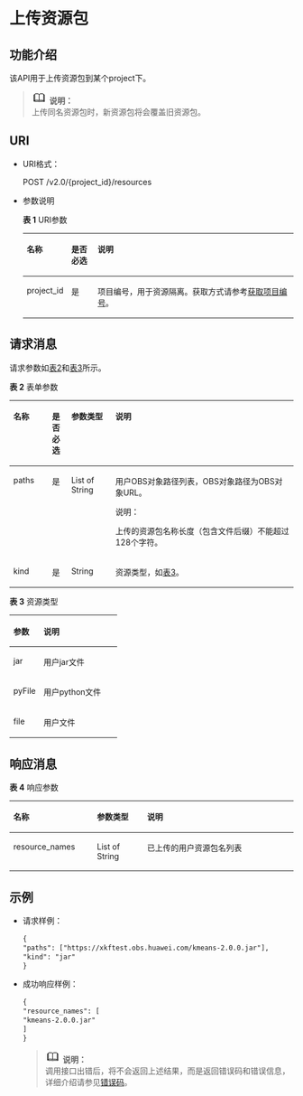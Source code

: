 # 上传资源包<a name="dli_02_0130"></a>

## 功能介绍<a name="zh-cn_topic_0103345069_zh-cn_topic_0102902530_s1f0e4fd3d502405199f36f78e68721aa"></a>

该API用于上传资源包到某个project下。

>![](public_sys-resources/icon-note.gif) **说明：**   
>上传同名资源包时，新资源包将会覆盖旧资源包。  

## URI<a name="zh-cn_topic_0103345069_zh-cn_topic_0102902530_s9e1b8ec5b57c422a942b19835da7d66e"></a>

-   URI格式：

    POST /v2.0/\{project\_id\}/resources

-   参数说明

    **表 1**  URI参数

    <a name="zh-cn_topic_0103345069_zh-cn_topic_0102902530_zh-cn_topic_0069077803_table60779388"></a>
    <table><thead align="left"><tr id="zh-cn_topic_0103345069_zh-cn_topic_0102902530_zh-cn_topic_0069077803_row61411666"><th class="cellrowborder" valign="top" width="12%" id="mcps1.2.4.1.1"><p id="zh-cn_topic_0103345069_zh-cn_topic_0102902530_a420a62a594f9410eaea229ffc8037a61"><a name="zh-cn_topic_0103345069_zh-cn_topic_0102902530_a420a62a594f9410eaea229ffc8037a61"></a><a name="zh-cn_topic_0103345069_zh-cn_topic_0102902530_a420a62a594f9410eaea229ffc8037a61"></a>名称</p>
    </th>
    <th class="cellrowborder" valign="top" width="10%" id="mcps1.2.4.1.2"><p id="zh-cn_topic_0103345069_zh-cn_topic_0102902530_zh-cn_topic_0069077803_p873025824211"><a name="zh-cn_topic_0103345069_zh-cn_topic_0102902530_zh-cn_topic_0069077803_p873025824211"></a><a name="zh-cn_topic_0103345069_zh-cn_topic_0102902530_zh-cn_topic_0069077803_p873025824211"></a>是否必选</p>
    </th>
    <th class="cellrowborder" valign="top" width="78%" id="mcps1.2.4.1.3"><p id="zh-cn_topic_0103345069_zh-cn_topic_0102902530_a692d3cd97b464aed90ba6d841900a4a5"><a name="zh-cn_topic_0103345069_zh-cn_topic_0102902530_a692d3cd97b464aed90ba6d841900a4a5"></a><a name="zh-cn_topic_0103345069_zh-cn_topic_0102902530_a692d3cd97b464aed90ba6d841900a4a5"></a>说明</p>
    </th>
    </tr>
    </thead>
    <tbody><tr id="zh-cn_topic_0103345069_zh-cn_topic_0102902530_zh-cn_topic_0069077803_row48589216"><td class="cellrowborder" valign="top" width="12%" headers="mcps1.2.4.1.1 "><p id="zh-cn_topic_0103345069_zh-cn_topic_0102902530_zh-cn_topic_0069077803_p43412436"><a name="zh-cn_topic_0103345069_zh-cn_topic_0102902530_zh-cn_topic_0069077803_p43412436"></a><a name="zh-cn_topic_0103345069_zh-cn_topic_0102902530_zh-cn_topic_0069077803_p43412436"></a>project_id</p>
    </td>
    <td class="cellrowborder" valign="top" width="10%" headers="mcps1.2.4.1.2 "><p id="zh-cn_topic_0103345069_zh-cn_topic_0102902530_zh-cn_topic_0069077803_p26746391"><a name="zh-cn_topic_0103345069_zh-cn_topic_0102902530_zh-cn_topic_0069077803_p26746391"></a><a name="zh-cn_topic_0103345069_zh-cn_topic_0102902530_zh-cn_topic_0069077803_p26746391"></a>是</p>
    </td>
    <td class="cellrowborder" valign="top" width="78%" headers="mcps1.2.4.1.3 "><p id="zh-cn_topic_0103345069_zh-cn_topic_0102902530_zh-cn_topic_0069077803_p18974100"><a name="zh-cn_topic_0103345069_zh-cn_topic_0102902530_zh-cn_topic_0069077803_p18974100"></a><a name="zh-cn_topic_0103345069_zh-cn_topic_0102902530_zh-cn_topic_0069077803_p18974100"></a>项目编号，用于资源隔离。获取方式请参考<a href="获取项目编号.md">获取项目编号</a>。</p>
    </td>
    </tr>
    </tbody>
    </table>


## 请求消息<a name="zh-cn_topic_0103345069_zh-cn_topic_0102902530_section20458182103"></a>

请求参数如[表2](#zh-cn_topic_0103345069_table15652850161319)和[表3](#zh-cn_topic_0103345069_table399612265336)所示。

**表 2**  表单参数

<a name="zh-cn_topic_0103345069_table15652850161319"></a>
<table><thead align="left"><tr id="zh-cn_topic_0103345069_row14655150181315"><th class="cellrowborder" valign="top" width="13.567058366514518%" id="mcps1.2.5.1.1"><p id="zh-cn_topic_0103345069_p19655165018138"><a name="zh-cn_topic_0103345069_p19655165018138"></a><a name="zh-cn_topic_0103345069_p19655165018138"></a>名称</p>
</th>
<th class="cellrowborder" valign="top" width="6.798096532970768%" id="mcps1.2.5.1.2"><p id="zh-cn_topic_0103345069_p12656115010136"><a name="zh-cn_topic_0103345069_p12656115010136"></a><a name="zh-cn_topic_0103345069_p12656115010136"></a>是否必选</p>
</th>
<th class="cellrowborder" valign="top" width="15.53850636107604%" id="mcps1.2.5.1.3"><p id="zh-cn_topic_0103345069_p76571350131316"><a name="zh-cn_topic_0103345069_p76571350131316"></a><a name="zh-cn_topic_0103345069_p76571350131316"></a>参数类型</p>
</th>
<th class="cellrowborder" valign="top" width="64.09633873943868%" id="mcps1.2.5.1.4"><p id="zh-cn_topic_0103345069_p1165735061311"><a name="zh-cn_topic_0103345069_p1165735061311"></a><a name="zh-cn_topic_0103345069_p1165735061311"></a>说明</p>
</th>
</tr>
</thead>
<tbody><tr id="zh-cn_topic_0103345069_row163311005113"><td class="cellrowborder" valign="top" width="13.567058366514518%" headers="mcps1.2.5.1.1 "><p id="zh-cn_topic_0103345069_p12331150116"><a name="zh-cn_topic_0103345069_p12331150116"></a><a name="zh-cn_topic_0103345069_p12331150116"></a>paths</p>
</td>
<td class="cellrowborder" valign="top" width="6.798096532970768%" headers="mcps1.2.5.1.2 "><p id="zh-cn_topic_0103345069_p53321202013"><a name="zh-cn_topic_0103345069_p53321202013"></a><a name="zh-cn_topic_0103345069_p53321202013"></a>是</p>
</td>
<td class="cellrowborder" valign="top" width="15.53850636107604%" headers="mcps1.2.5.1.3 "><p id="zh-cn_topic_0103345069_p123324013118"><a name="zh-cn_topic_0103345069_p123324013118"></a><a name="zh-cn_topic_0103345069_p123324013118"></a>List of String</p>
</td>
<td class="cellrowborder" valign="top" width="64.09633873943868%" headers="mcps1.2.5.1.4 "><p id="p14581930133417"><a name="p14581930133417"></a><a name="p14581930133417"></a>用户OBS对象路径列表，OBS对象路径为OBS对象URL。</p>
<div class="note" id="note1083913410349"><a name="note1083913410349"></a><a name="note1083913410349"></a><span class="notetitle"> 说明： </span><div class="notebody"><p id="p20841134133413"><a name="p20841134133413"></a><a name="p20841134133413"></a>上传的资源包名称长度（包含文件后缀）不能超过128个字符。</p>
</div></div>
</td>
</tr>
<tr id="zh-cn_topic_0103345069_row8188511245"><td class="cellrowborder" valign="top" width="13.567058366514518%" headers="mcps1.2.5.1.1 "><p id="zh-cn_topic_0103345069_p14188710411"><a name="zh-cn_topic_0103345069_p14188710411"></a><a name="zh-cn_topic_0103345069_p14188710411"></a>kind</p>
</td>
<td class="cellrowborder" valign="top" width="6.798096532970768%" headers="mcps1.2.5.1.2 "><p id="zh-cn_topic_0103345069_p171880114414"><a name="zh-cn_topic_0103345069_p171880114414"></a><a name="zh-cn_topic_0103345069_p171880114414"></a>是</p>
</td>
<td class="cellrowborder" valign="top" width="15.53850636107604%" headers="mcps1.2.5.1.3 "><p id="zh-cn_topic_0103345069_p12188811343"><a name="zh-cn_topic_0103345069_p12188811343"></a><a name="zh-cn_topic_0103345069_p12188811343"></a>String</p>
</td>
<td class="cellrowborder" valign="top" width="64.09633873943868%" headers="mcps1.2.5.1.4 "><p id="zh-cn_topic_0103345069_p0188191542"><a name="zh-cn_topic_0103345069_p0188191542"></a><a name="zh-cn_topic_0103345069_p0188191542"></a>资源类型，如<a href="#zh-cn_topic_0103345069_table399612265336">表3</a>。</p>
</td>
</tr>
</tbody>
</table>

**表 3**  资源类型

<a name="zh-cn_topic_0103345069_table399612265336"></a>
<table><thead align="left"><tr id="zh-cn_topic_0103345069_row7997526203318"><th class="cellrowborder" valign="top" width="28.000000000000004%" id="mcps1.2.3.1.1"><p id="zh-cn_topic_0103345069_p799752614334"><a name="zh-cn_topic_0103345069_p799752614334"></a><a name="zh-cn_topic_0103345069_p799752614334"></a>参数</p>
</th>
<th class="cellrowborder" valign="top" width="72%" id="mcps1.2.3.1.2"><p id="zh-cn_topic_0103345069_p3997142610332"><a name="zh-cn_topic_0103345069_p3997142610332"></a><a name="zh-cn_topic_0103345069_p3997142610332"></a>说明</p>
</th>
</tr>
</thead>
<tbody><tr id="zh-cn_topic_0103345069_row1499782619333"><td class="cellrowborder" valign="top" width="28.000000000000004%" headers="mcps1.2.3.1.1 "><p id="zh-cn_topic_0103345069_p1199718260334"><a name="zh-cn_topic_0103345069_p1199718260334"></a><a name="zh-cn_topic_0103345069_p1199718260334"></a>jar</p>
</td>
<td class="cellrowborder" valign="top" width="72%" headers="mcps1.2.3.1.2 "><p id="zh-cn_topic_0103345069_p6997172615334"><a name="zh-cn_topic_0103345069_p6997172615334"></a><a name="zh-cn_topic_0103345069_p6997172615334"></a>用户jar文件</p>
</td>
</tr>
<tr id="zh-cn_topic_0103345069_row5997132613314"><td class="cellrowborder" valign="top" width="28.000000000000004%" headers="mcps1.2.3.1.1 "><p id="zh-cn_topic_0103345069_p11997326103318"><a name="zh-cn_topic_0103345069_p11997326103318"></a><a name="zh-cn_topic_0103345069_p11997326103318"></a>pyFile</p>
</td>
<td class="cellrowborder" valign="top" width="72%" headers="mcps1.2.3.1.2 "><p id="zh-cn_topic_0103345069_p18997182663319"><a name="zh-cn_topic_0103345069_p18997182663319"></a><a name="zh-cn_topic_0103345069_p18997182663319"></a>用户python文件</p>
</td>
</tr>
<tr id="zh-cn_topic_0103345069_row6571522163414"><td class="cellrowborder" valign="top" width="28.000000000000004%" headers="mcps1.2.3.1.1 "><p id="zh-cn_topic_0103345069_p1577228344"><a name="zh-cn_topic_0103345069_p1577228344"></a><a name="zh-cn_topic_0103345069_p1577228344"></a>file</p>
</td>
<td class="cellrowborder" valign="top" width="72%" headers="mcps1.2.3.1.2 "><p id="zh-cn_topic_0103345069_p257132215341"><a name="zh-cn_topic_0103345069_p257132215341"></a><a name="zh-cn_topic_0103345069_p257132215341"></a>用户文件</p>
</td>
</tr>
</tbody>
</table>

## 响应消息<a name="zh-cn_topic_0103345069_zh-cn_topic_0102902530_sd1ecb66580054b2ea403be8b2272a2c7"></a>

**表 4**  响应参数

<a name="zh-cn_topic_0103345069_zh-cn_topic_0102902530_zh-cn_topic_0069077927_table56638444"></a>
<table><thead align="left"><tr id="zh-cn_topic_0103345069_zh-cn_topic_0102902530_zh-cn_topic_0069077927_row48911609"><th class="cellrowborder" valign="top" width="29.409999999999997%" id="mcps1.2.4.1.1"><p id="zh-cn_topic_0103345069_zh-cn_topic_0102902530_ae076f6b3f1bf463b9cc087fc566253d5"><a name="zh-cn_topic_0103345069_zh-cn_topic_0102902530_ae076f6b3f1bf463b9cc087fc566253d5"></a><a name="zh-cn_topic_0103345069_zh-cn_topic_0102902530_ae076f6b3f1bf463b9cc087fc566253d5"></a>名称</p>
</th>
<th class="cellrowborder" valign="top" width="17.65%" id="mcps1.2.4.1.2"><p id="zh-cn_topic_0103345069_zh-cn_topic_0102902530_a59685f4525af4d82a623288ff8ccb0f4"><a name="zh-cn_topic_0103345069_zh-cn_topic_0102902530_a59685f4525af4d82a623288ff8ccb0f4"></a><a name="zh-cn_topic_0103345069_zh-cn_topic_0102902530_a59685f4525af4d82a623288ff8ccb0f4"></a>参数类型</p>
</th>
<th class="cellrowborder" valign="top" width="52.94%" id="mcps1.2.4.1.3"><p id="zh-cn_topic_0103345069_zh-cn_topic_0102902530_zh-cn_topic_0069077927_p632718127368"><a name="zh-cn_topic_0103345069_zh-cn_topic_0102902530_zh-cn_topic_0069077927_p632718127368"></a><a name="zh-cn_topic_0103345069_zh-cn_topic_0102902530_zh-cn_topic_0069077927_p632718127368"></a>说明</p>
</th>
</tr>
</thead>
<tbody><tr id="zh-cn_topic_0103345069_zh-cn_topic_0102902530_row1458133461718"><td class="cellrowborder" valign="top" width="29.409999999999997%" headers="mcps1.2.4.1.1 "><p id="zh-cn_topic_0103345069_zh-cn_topic_0102902530_p5951203216223"><a name="zh-cn_topic_0103345069_zh-cn_topic_0102902530_p5951203216223"></a><a name="zh-cn_topic_0103345069_zh-cn_topic_0102902530_p5951203216223"></a>resource_names</p>
</td>
<td class="cellrowborder" valign="top" width="17.65%" headers="mcps1.2.4.1.2 "><p id="zh-cn_topic_0103345069_zh-cn_topic_0102902530_p395113217222"><a name="zh-cn_topic_0103345069_zh-cn_topic_0102902530_p395113217222"></a><a name="zh-cn_topic_0103345069_zh-cn_topic_0102902530_p395113217222"></a>List of String</p>
</td>
<td class="cellrowborder" valign="top" width="52.94%" headers="mcps1.2.4.1.3 "><p id="zh-cn_topic_0103345069_zh-cn_topic_0102902530_p19527326229"><a name="zh-cn_topic_0103345069_zh-cn_topic_0102902530_p19527326229"></a><a name="zh-cn_topic_0103345069_zh-cn_topic_0102902530_p19527326229"></a>已上传的用户资源包名列表</p>
</td>
</tr>
</tbody>
</table>

## 示例<a name="zh-cn_topic_0103345069_zh-cn_topic_0102902530_section17446171164041"></a>

-   请求样例：

    ```
    {
    "paths": ["https://xkftest.obs.huawei.com/kmeans-2.0.0.jar"],
    "kind": "jar"
    }
    ```

-   成功响应样例：

    ```
    {
    "resource_names": [
    "kmeans-2.0.0.jar"
    ]
    }
    ```

    >![](public_sys-resources/icon-note.gif) **说明：**   
    >调用接口出错后，将不会返回上述结果，而是返回错误码和错误信息，详细介绍请参见[错误码](错误码.md)。  


